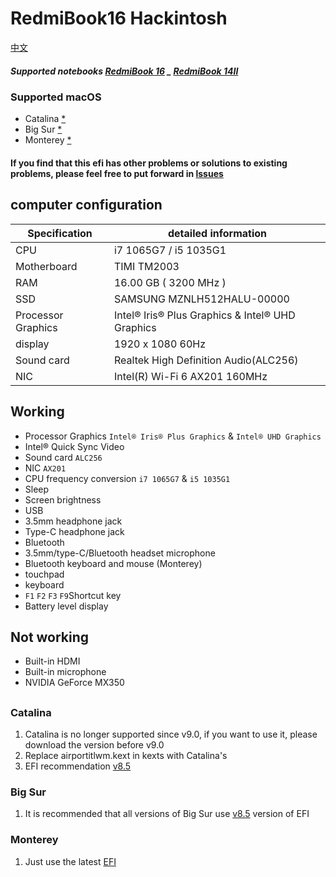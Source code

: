 # RedmiBook16 Hackintosh

[中文](https://github.com/XingKong746/RedmiBook16-Hackintosh)

##### Supported notebooks  [RedmiBook 16](https://www.mi.com/buy/detail?product_id=10000242&cfrom=search) _ [RedmiBook 14II](https://www.mi.com/buy/detail?product_id=10000241)

### Supported macOS
- Catalina [*](#Catalina)
- Big Sur [*](#Big-Sur)
- Monterey [*](#Monterey)

#### If you find that this efi has other problems or solutions to existing problems, please feel free to put forward in [lssues](https://github.com/XingKong746/RedmiBook16-Hackintosh/issues)

## computer configuration
| Specification      | detailed information                             |
| ------------------ | ------------------------------------------------ |
| CPU                | i7 1065G7 / i5 1035G1                            |
| Motherboard        | TIMI TM2003                                      |
| RAM                | 16.00 GB ( 3200 MHz )                            |
| SSD                | SAMSUNG MZNLH512HALU-00000                       |
| Processor Graphics | Intel® Iris® Plus Graphics & Intel® UHD Graphics |
| display            | 1920 x 1080  60Hz                                |
| Sound card         | Realtek High Definition Audio(ALC256)            |
| NIC                | Intel(R) Wi-Fi 6 AX201 160MHz                    |

## Working
- Processor Graphics `Intel® Iris® Plus Graphics` & `Intel® UHD Graphics`
- Intel® Quick Sync Video
- Sound card  `ALC256`
- NIC  `AX201`
- CPU frequency conversion  `i7 1065G7` & `i5 1035G1`
- Sleep
- Screen brightness
- USB
- 3.5mm headphone jack
- Type-C headphone jack
- Bluetooth
- 3.5mm/type-C/Bluetooth headset microphone
- Bluetooth keyboard and mouse (Monterey)
- touchpad
- keyboard
- `F1` `F2` `F3` `F9`Shortcut key
- Battery level display

## Not working
- Built-in HDMI
- Built-in microphone
- NVIDIA GeForce MX350

##

### Catalina
1. Catalina is no longer supported since v9.0, if you want to use it, please download the version before v9.0
2. Replace airportitlwm.kext in kexts with Catalina's
3. EFI recommendation [v8.5](https://github.com/XingKong746/RedmiBook16-Hackintosh/releases/tag/v8.5)

### Big Sur
1. It is recommended that all versions of Big Sur use [v8.5](https://github.com/XingKong746/RedmiBook16-Hackintosh/releases/tag/v8.5) version of EFI

### Monterey
1. Just use the latest [EFI](https://github.com/XingKong746/RedmiBook16-Hackintosh/releases/latest)
